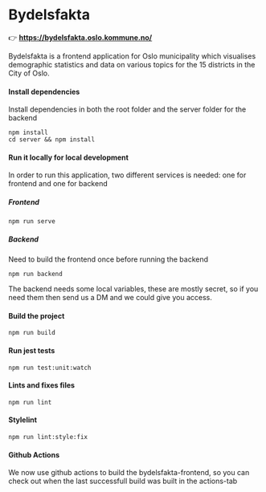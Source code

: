 # Bydelsfakta

👉 **https://bydelsfakta.oslo.kommune.no/**

Bydelsfakta is a frontend application for Oslo municipality which visualises demographic statistics and data on various topics for the 15 districts in the City of Oslo.

#### Install dependencies
Install dependencies in both the root folder and the server folder for the backend
```
npm install
cd server && npm install
```

#### Run it locally for local development
In order to run this application, two different services is needed: one for frontend and one for backend

##### Frontend
```
npm run serve
```

##### Backend
Need to build the frontend once before running the backend
```
npm run backend
```

The backend needs some local variables, these are mostly secret, so if you need them then send us a DM and we could give you access.

#### Build the project
```
npm run build
```

#### Run jest tests
```
npm run test:unit:watch
```

#### Lints and fixes files
```
npm run lint
```

#### Stylelint
```
npm run lint:style:fix
```

#### Github Actions

We now use github actions to build the bydelsfakta-frontend, so you can check out when the last successfull build was built in the actions-tab
